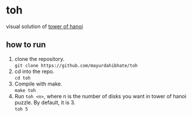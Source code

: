 # toh
visual solution of [tower of hanoi](https://en.wikipedia.org/wiki/Tower_of_Hanoi)

## how to run

1. clone the repository.  
   `git clone https://github.com/mayurdahibhate/toh`
2. cd into the repo.  
    `cd toh`
3. Compile with make.  
    `make toh`
4. Run `toh <n>`, where n is the number of disks you want in tower of hanoi puzzle. By default, it is 3.  
   `toh 5` 
